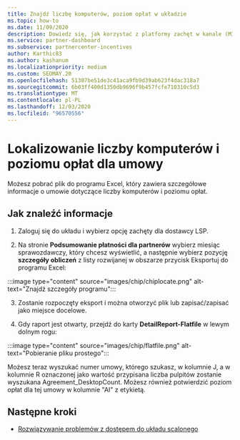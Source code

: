 ```yaml
---
title: Znajdź liczbę komputerów, poziom opłat w układzie
ms.topic: how-to
ms.date: 11/09/2020
description: Dowiedz się, jak korzystać z platformy zachęt w kanale (MIKROUKŁAD), aby znaleźć informacje o liczbie komputerów i poziomie opłaty dla umowy.
ms.service: partner-dashboard
ms.subservice: partnercenter-incentives
author: Karthic83
ms.author: kashanum
ms.localizationpriority: medium
ms.custom: SEOMAY.20
ms.openlocfilehash: 51307be51de3c41aca9fb9d39ab623f4dac318a7
ms.sourcegitcommit: 6b03ff400d1350db9696f9b457fcfe710310c5d3
ms.translationtype: MT
ms.contentlocale: pl-PL
ms.lasthandoff: 12/03/2020
ms.locfileid: "96570556"
---
```

# <a name="locate-the-desktop-count-and-fee-level-for-an-agreement"></a>Lokalizowanie liczby komputerów i poziomu opłat dla umowy

Możesz pobrać plik do programu Excel, który zawiera szczegółowe informacje o umowie dotyczące liczby komputerów i poziomu opłat.

## <a name="how-to-locate-the-information"></a>Jak znaleźć informacje

1. Zaloguj się do układu i wybierz opcję zachęty dla dostawcy LSP.

2. Na stronie **Podsumowanie płatności dla partnerów** wybierz miesiąc sprawozdawczy, który chcesz wyświetlić, a następnie wybierz pozycję **szczegóły obliczeń** z listy rozwijanej w obszarze przycisk Eksportuj do programu Excel:

:::image type="content" source="images/chip/chiplocate.png" alt-text="Znajdź szczegóły programu":::

3. Zostanie rozpoczęty eksport i można otworzyć plik lub zapisać/zapisać jako miejsce docelowe.

4. Gdy raport jest otwarty, przejdź do karty **DetailReport-Flatfile** w lewym dolnym rogu:

:::image type="content" source="images/chip/flatfile.png" alt-text="Pobieranie pliku prostego":::

Możesz teraz wyszukać numer umowy, którego szukasz, w kolumnie J, a w kolumnie R oznaczonej jako wartość przypisana liczba pulpitów zostanie wyszukana Agreement_DesktopCount. Możesz również potwierdzić poziom opłat dla tej umowy w kolumnie "AI" z etykietą.

## <a name="next-steps"></a>Następne kroki

- [Rozwiązywanie problemów z dostępem do układu scalonego](chip-access-trouble.md)
